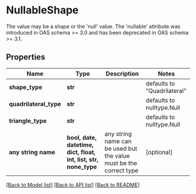 # NullableShape

The value may be a shape or the 'null' value. The 'nullable' attribute was introduced in OAS schema >= 3.0 and has been deprecated in OAS schema >= 3.1.
## Properties
Name | Type | Description | Notes
------------ | ------------- | ------------- | -------------
**shape_type** | **str** |  | defaults to "Quadrilateral"
**quadrilateral_type** | **str** |  | defaults to nulltype.Null
**triangle_type** | **str** |  | defaults to nulltype.Null
**any string name** | **bool, date, datetime, dict, float, int, list, str, none_type** | any string name can be used but the value must be the correct type | [optional]

[[Back to Model list]](../README.md#documentation-for-models) [[Back to API list]](../README.md#documentation-for-api-endpoints) [[Back to README]](../README.md)



